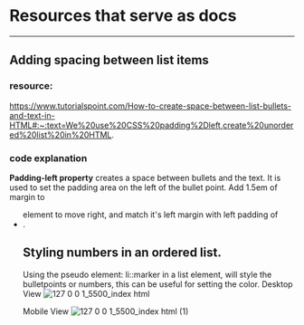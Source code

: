 # Resources that serve as docs

---

## Adding spacing between list items

### resource:

https://www.tutorialspoint.com/How-to-create-space-between-list-bullets-and-text-in-HTML#:~:text=We%20use%20CSS%20padding%2Dleft,create%20unordered%20list%20in%20HTML.

### code explanation

**Padding-left property** creates a space between bullets and the text. It is used to set the padding area on the left of the bullet point. Add 1.5em of margin to <ul> element to move right, and match it's left margin with left padding of <li>.

## Styling numbers in an ordered list.

Using the pseudo element: li::marker in a list element, will style the bulletpoints or numbers, this can be useful for setting the color.
Desktop View
![127 0 0 1_5500_index html](https://github.com/LuiRo07/recipe-page/assets/71421190/ad15eb6f-cc7f-462b-85ee-20872d729cd1)

Mobile View
![127 0 0 1_5500_index html (1)](https://github.com/user-attachments/assets/b850004d-90ab-4ad9-b1e4-9c6a3bb7edb4)

